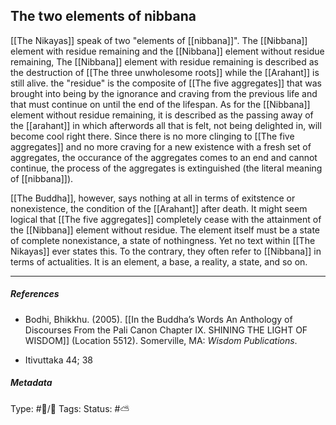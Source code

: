 ## The two elements of nibbana  # 

[[The Nikayas]] speak of two "elements of [[nibbana]]". The [[Nibbana]] element with residue remaining and the [[Nibbana]] element without residue remaining, The [[Nibbana]] element with residue remaining is described as the destruction of [[The three unwholesome roots]] while the [[Arahant]] is still alive. the "residue" is the composite of [[The five aggregates]] that was brought into being by the ignorance and craving from the previous life and that must continue on until the end of the lifespan. As for the [[Nibbana]] element without residue remaining, it is described as the passing away of the [[arahant]] in which afterwords all that is felt, not being delighted in, will become cool right there. Since there is no more clinging to [[The five aggregates]] and no more craving for a new existence with a fresh set of aggregates, the occurance of the aggregates comes to an end and cannot continue, the process of the aggregates is extinguished (the literal meaning of [[nibbana]]).

[[The Buddha]], however, says nothing at all in terms of exitstence or nonexistence, the condition of the [[Arahant]] after death. It might seem logical that [[The five aggregates]] completely cease with the attainment of the [[Nibbana]] element without residue. The element itself must be a state of complete nonexistance, a state of nothingness. Yet no text within [[The Nikayas]] ever states this. To the contrary, they often refer to [[Nibbana]] in terms of actualities. It is an element, a base, a reality, a state, and so on.

___

##### References

- Bodhi, Bhikkhu. (2005). [[In the Buddha’s Words An Anthology of Discourses From the Pali Canon Chapter IX. SHINING THE LIGHT OF WISDOM]] (Location 5512). Somerville, MA: _Wisdom Publications_.

- Itivuttaka 44; 38

##### Metadata
Type: #🔵/🔵 
Tags:
Status: #⛅️ 